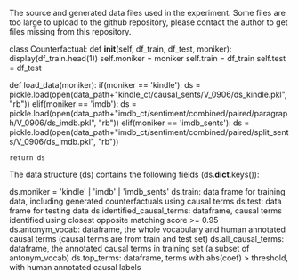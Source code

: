 The source and generated data files used in the experiment. Some files are too large to upload to the github repository, please contact the author to get files missing from this repository.

class Counterfactual:
    def __init__(self, df_train, df_test, moniker):
        display(df_train.head(1))
        self.moniker = moniker
        self.train = df_train
        self.test = df_test
        
def load_data(moniker):
    if(moniker == 'kindle'):
        ds = pickle.load(open(data_path+"kindle_ct/causal_sents/V_0906/ds_kindle.pkl", "rb"))
    elif(moniker == 'imdb'):
        ds = pickle.load(open(data_path+"imdb_ct/sentiment/combined/paired/paragraph/V_0906/ds_imdb.pkl", "rb"))
    elif(moniker == 'imdb_sents'):
        ds = pickle.load(open(data_path+"imdb_ct/sentiment/combined/paired/split_sents/V_0906/ds_imdb.pkl", "rb"))
    
    return ds

The data structure (ds) contains the following fields (ds.__dict__.keys()):

ds.moniker = 'kindle' | 'imdb' | 'imdb_sents' 
ds.train: data frame for training data, including generated counterfactuals using causal terms
ds.test: data frame for testing data
ds.identified_causal_terms: dataframe, causal terms identified using closest opposite matching score >= 0.95
ds.antonym_vocab: dataframe, the whole vocabulary and human annotated causal terms (causal terms are from train and test set)
ds.all_causal_terms: dataframe, the annotated causal terms in training set (a subset of antonym_vocab)
ds.top_terms: dataframe, terms with abs(coef) > threshold, with human annotated causal labels
